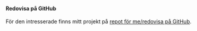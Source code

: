 #### Redovisa på GitHub

För den intresserade finns mitt projekt på [repot för me/redovisa på GitHub](https://github.com/SimonStarpath/oophp-v5).
